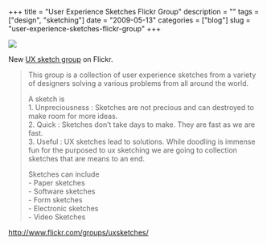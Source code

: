+++
title = "User Experience Sketches Flickr Group"
description = ""
tags = ["design", "sketching"]
date = "2009-05-13"
categories = ["blog"]
slug = "user-experience-sketches-flickr-group"
+++



  <div class="notebook-screenshot"><a href="http://www.flickr.com/groups/uxsketches/"><img id='bluga-thumbnail-1603' class='bluga-thumbnail large' src='http://media.konigi.com/bluga/
wt4a0ab3bf6238e_0.jpg'/></a></div><p>New <a href="http://www.flickr.com/groups/uxsketches/">UX sketch group</a> on Flickr. </p>
<blockquote><p>This group is a collection of user experience sketches from a variety of designers solving a various problems from all around the world.</p>
<p>A sketch is<br />
1. Unpreciousness : Sketches are not precious and can destroyed to make room for more ideas.<br />
2. Quick : Sketches don’t take days to make. They are fast as we are fast.<br />
3. Useful : UX sketches lead to solutions. While doodling is immense fun for the purposed to ux sketching we are going to collection sketches that are means to an end.</p>
<p>Sketches can include<br />
- Paper sketches<br />
- Software sketches<br />
- Form sketches<br />
- Electronic sketches<br />
- Video Sketches
</p></blockquote>
    
  <a href="http://www.flickr.com/groups/uxsketches/">http://www.flickr.com/groups/uxsketches/</a>
